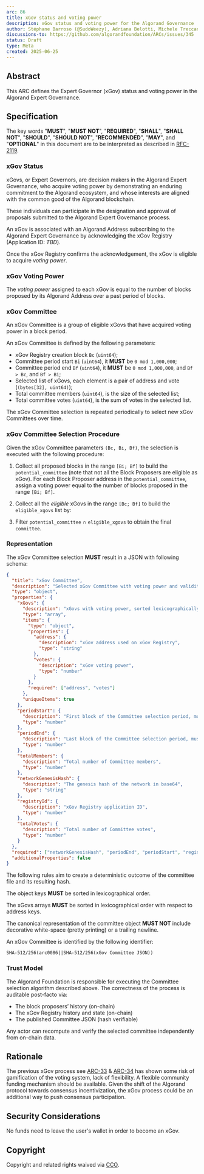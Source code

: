 ```yaml
---
arc: 86
title: xGov status and voting power
description: xGov status and voting power for the Algorand Governance
author: Stéphane Barroso (@SudoWeezy), Adriana Belotti, Michele Treccani, Cosimo Bassi
discussions-to: https://github.com/algorandfoundation/ARCs/issues/345
status: Draft
type: Meta
created: 2025-06-25
---
```


## Abstract

This ARC defines the Expert Governor (xGov) status and voting power in the Algorand Expert Governance.

## Specification

The key words "**MUST**", "**MUST NOT**", "**REQUIRED**", "**SHALL**", "**SHALL NOT**", "**SHOULD**", "**SHOULD NOT**", "**RECOMMENDED**", "**MAY**", and "**OPTIONAL**" in this document are to be interpreted as described in <a href="https://www.ietf.org/rfc/rfc2119.txt">RFC-2119</a>.

### xGov Status

xGovs, or Expert Governors, are decision makers in the Algorand Expert Governance, who acquire voting power by demonstrating an enduring commitment to the Algorand ecosystem, and whose interests are aligned with the common good of the Algorand blockchain.

These individuals can participate in the designation and approval of proposals submitted to the Algorand Expert Governance process.

An xGov is associated with an Algorand Address subscribing to the Algorand Expert Governance by acknowledging the xGov Registry (Application ID: _TBD_).

Once the xGov Registry confirms the acknowledgement, the xGov is eligible to acquire _voting power_.

### xGov Voting Power

The _voting power_ assigned to each xGov is equal to the number of blocks proposed by its Algorand Address over a past period of blocks.

### xGov Committee

An xGov Committee is a group of eligible xGovs that have acquired voting power in a block period.

An xGov Committee is defined by the following parameters:

- xGov Registry creation block `Bc` (`uint64`);
- Committee period start `Bi` (`uint64`), it **MUST** be `0 mod 1,000,000`;
- Committee period end `Bf` (`uint64`), it **MUST** be `0 mod 1,000,000`, and `Bf > Bc`, and `Bf > Bi`;
- Selected list of xGovs, each element is a pair of address and vote (`(bytes[32], uint64)`);
- Total committee members (`uint64`), is the size of the selected list; 
- Total committee votes (`uint64`), is the sum of votes in the selected list.

The xGov Committee selection is repeated periodically to select new xGov Committees over time.

### xGov Committee Selection Procedure

Given the xGov Committee parameters `(Bc, Bi, Bf)`, the selection is executed with the following procedure:

1. Collect all proposed blocks in the range `[Bi; Bf]` to build the `potential_committee` (note that not all the Block Proposers are eligible as xGov). For each Block Proposer address in the `potential_committee`, assign a voting power equal to the number of blocks proposed in the range `[Bi; Bf]`.

2. Collect all the _eligible_ xGovs in the range `[Bc; Bf]` to build the `eligible_xgovs` list by:

3. Filter `potential_committee` ∩ `eligible_xgovs` to obtain the final `committee`.

### Representation

The xGov Committee selection **MUST** result in a JSON with following schema:

```json
{
  "title": "xGov Committee",
  "description": "Selected xGov Committee with voting power and validity",
  "type": "object",
  "properties": {
    "xGovs": {
      "description": "xGovs with voting power, sorted lexicographically with respect to addresses",
      "type": "array",
      "items": {
        "type": "object",
        "properties": {
          "address": {
            "description": "xGov address used on xGov Registry",
            "type": "string"
          },
          "votes": {
            "description": "xGov voting power",
            "type": "number"
          }
        },
        "required": ["address", "votes"]
      },
      "uniqueItems": true
    },
    "periodStart": {
      "description": "First block of the Committee selection period, must ≡ 0 mod 1,000,000 and greater than registryCreation + inceptionPeriod",
      "type": "number"
    },
    "periodEnd": {
      "description": "Last block of the Committee selection period, must ≡ 0 mod 1,000,000 and greater than periodStart",
      "type": "number"
    },
    "totalMembers": {
      "description": "Total number of Committee members",
      "type": "number"
    },
    "networkGenesisHash": {
      "description": "The genesis hash of the network in base64",
      "type": "string"
    },
    "registryId": {
      "description": "xGov Registry application ID",
      "type": "number"
    },
    "totalVotes": {
      "description": "Total number of Committee votes",
      "type": "number"
    }
  },
  "required": ["networkGenesisHash", "periodEnd", "periodStart", "registryId", "totalMembers", "totalVotes", "xGovs"],
  "additionalProperties": false
}
```

The following rules aim to create a deterministic outcome of the committee file and its resulting hash.

The object keys **MUST** be sorted in lexicographical order.

The xGovs arrays **MUST** be sorted in lexicographical order with respect to address keys. 

The canonical representation of the committee object **MUST NOT** include decorative white-space (pretty printing) or a trailing newline.

An xGov Committee is identified by the following identifier:

`SHA-512/256(arc0086||SHA-512/256(xGov Committee JSON))`

### Trust Model

The Algorand Foundation is responsible for executing the Committee selection algorithm described above. The correctness of the process is auditable post-facto via:

- The block proposers’ history (on-chain)
- The xGov Registry history and state (on-chain)
- The published Committee JSON (hash verifiable)

Any actor can recompute and verify the selected committee independently from on-chain data.

## Rationale

The previous xGov process see [ARC-33](./arc-0033.md) & [ARC-34](./arc-0034.md) has shown some risk of gamification of the voting system, lack of flexibility.
A flexible community funding mechanism should be available.
Given the shift of the Algorand protocol towards consensus incentivization, the xGov process could be an additional way to push consensus participation.

## Security Considerations

No funds need to leave the user's wallet in order to become an xGov.

## Copyright

Copyright and related rights waived via <a href="https://creativecommons.org/publicdomain/zero/1.0/">CCO</a>.
